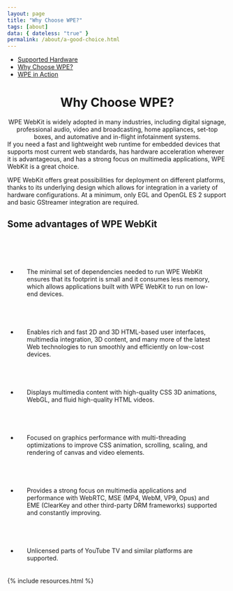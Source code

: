 ```yaml
---
layout: page
title: "Why Choose WPE?"
tags: [about]
data: { dateless: "true" }
permalink: /about/a-good-choice.html
---
```

<style>
:not(header) > h2 {
	background: url({{ '/assets/img/graphic-title-blue.svg' | url }}) 0 100% / 7rem auto no-repeat;
	padding-bottom: 1em;
}
ul.gallery.c2 {
	align-items: stretch;
	gap: 1em;
}
ul.gallery.c2 li {
	padding: 3.5em 1.5em 1.5em;
	border: 1px dashed var(--colorMain);
	background: url({{ '/assets/img/checkmark.png' | url}}) 1em 1em / 2em 2em no-repeat;
}
.banner {
	margin-block: 5em;
}
@media (min-width: 70em) {
	.banner::before {
		content: '';
		position: absolute;
		top: 50%;
		margin-top: -7px;
		left: -5rem;
		width: 6rem;
		height: 2px;
		background: linear-gradient(90deg,#000A,#89A);
		mask-image: repeating-linear-gradient(270deg, transparent, #89A 1px, #999 3px, transparent 4px, transparent 7px);
	}
}
.banner img {
	display: block;
	margin: -5em auto;
}
</style>

<nav class="sidebar">
<ul>
<li><a href="{{ '/about/supported-hardware.html' | url }}">Supported Hardware</a></li>
<li class="currentPage"><a href="{{ '/about/a-good-choice.html' | url }}">Why Choose WPE?</a></li>
<li><a href="{{ '' | url }}">WPE in Action</a></li>
</ul>
</nav>

<header class="page">

# Why Choose WPE? 

WPE WebKit is widely adopted in many industries, including digital signage, professional audio, video and broadcasting, home appliances, set-top boxes, and automative and in-flight infotainment systems.

</header>

<section class="full-bleed banner">
<img src="{{ '/assets/img/WhyChooseWPE.png' | url }}" alt="">
</section>

<section class="dotsep">

<p class="leadin">If you need a fast and lightweight web runtime for embedded devices that supports most current web standards, has hardware acceleration wherever it is advantageous, and has a strong focus on multimedia applications, WPE WebKit is a great choice.</p>

WPE WebKit offers great possibilities for deployment on different platforms, thanks to its underlying design which allows for integration in a variety of hardware configurations. At a minimum, only EGL and OpenGL ES 2 support and basic GStreamer integration are required.
</section>

<section>

## Some advantages of WPE WebKit

<ul class="gallery c2">
<li>The minimal set of dependencies needed to run WPE WebKit ensures that its footprint is small and it consumes less memory, which allows applications built with WPE WebKit to run on low-end devices.</li>
<li>Enables rich and fast 2D and 3D HTML-based user interfaces, multimedia integration, 3D content, and many more of the latest Web technologies to run smoothly and efficiently on low-cost devices.</li>
<li>Displays multimedia content with high-quality CSS 3D animations, WebGL, and fluid high-quality HTML videos.</li>
<li>Focused on graphics performance with multi-threading optimizations to improve CSS animation, scrolling, scaling, and rendering of canvas and video elements.</li>
<li>Provides a strong focus on multimedia applications and performance with WebRTC, MSE (MP4, WebM, VP9, Opus) and EME (ClearKey and other third-party DRM frameworks) supported and constantly improving.</li>
<li>Unlicensed parts of YouTube TV and similar platforms are supported.</li>
</ul>

</section>

{% include resources.html %}